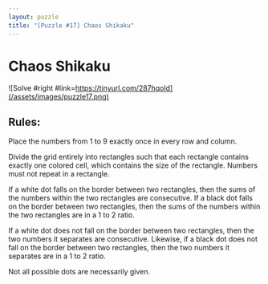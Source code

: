 ```yaml
---
layout: puzzle
title: "[Puzzle #17] Chaos Shikaku"
---
```


# Chaos Shikaku

![Solve #right #link=https://tinyurl.com/287hqold](/assets/images/puzzle17.png)

## Rules:

Place the numbers from 1 to 9 exactly once in every row and column.

Divide the grid entirely into rectangles such that each rectangle contains exactly one colored cell, which contains the size of the rectangle. Numbers must not repeat in a rectangle.

If a white dot falls on the border between two rectangles, then the sums of the numbers within the two rectangles are consecutive. If a black dot falls on the border between two rectangles, then the sums of the numbers within the two rectangles are in a 1 to 2 ratio.

If a white dot does not fall on the border between two rectangles, then the two numbers it separates are consecutive. Likewise, if a black dot does not fall on the border between two rectangles, then the two numbers it separates are in a 1 to 2 ratio.

Not all possible dots are necessarily given. 
